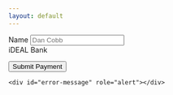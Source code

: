 ```yaml
---
layout: default
---
```


<script src="https://js.stripe.com/v3/"></script>

<form id="payment-form">
  <div class="form-row">
    <label for="name">
      Name
    </label>
    <input id="name" name="name" placeholder="Dan Cobb" required>
  </div>

  <div class="form-row">
    <label for="ideal-bank-element">
      iDEAL Bank
    </label>
    <div id="ideal-bank-element">
      <!-- A Stripe Element will be inserted here. -->
    </div>
  </div>

  <button>Submit Payment</button>

  <!-- Used to display form errors. -->
    <div id="error-message" role="alert"></div>
</form>
